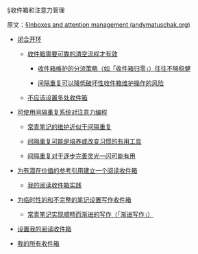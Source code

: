 §收件箱和注意力管理

原文：[§Inboxes and attention management (andymatuschak.org)](https://notes.andymatuschak.org/§Inboxes_and_attention_management)

- [闭合开环](https://notes.andymatuschak.org/z8d4eJNaKrVDGTFpqRnQUPRkexB7K6XbcffAV)

  - [收件箱需要可靠的清空流程才有效](https://notes.andymatuschak.org/z5tiFxnNKMZCnc8G9R1N51L5hknyRGmyCQx18)

    - [收件箱维护的分流策略（如「收件箱归零」）往往不够稳健](https://notes.andymatuschak.org/z8aZybuJJopS5fL7TnPou2JcmCsBUJeqirbBh)

    - [间隔重复可以降低破坏性收件箱维护操作的风险](https://notes.andymatuschak.org/z7yRMBXGc81KkUwLxefodzfnnfKXx63vXzP88)

  - [不应该设置多处收件箱](https://notes.andymatuschak.org/z7bj6MiUnFnP3GvM5QqHafy3LTaqQV56e1Mek)

- [可使用间隔重复系统对注意力编程](https://notes.andymatuschak.org/z2gqazXUkf9qyFjMQg4W3dw6yegnAJszvDywN)

  - [常青笔记的维护近似于间隔重复](https://notes.andymatuschak.org/z6yfTwYekzvBkVjeH7WBUrSAJhyGTMYDAyYW7)

  - [间隔重复可能是培养或改变习惯的有用工具](https://notes.andymatuschak.org/z249N76MhdBzDfrwMnqP6jEsTv6Z8u2kJrp8)

  - [间隔重复对于逐步完善灵光一闪可能有用](https://notes.andymatuschak.org/z7iCjRziX6V6unNWL81yc2dJicpRw2Cpp9MfQ)

- [为有潜在价值的参考引用建立一个阅读收件箱](https://notes.andymatuschak.org/z3N113rxPFreW9xUkLkUFomr2LUqfXbdCo3M)

  - [我的阅读收件箱实践](https://notes.andymatuschak.org/z61sPhxF8ZiXcDQF36W4HaYKnSxYJfZmLrkb4)

- [为临时性的和不完整的笔记设置写作收件箱](https://notes.andymatuschak.org/z5aJUJcSbxuQxzHr2YvaY4cX5TuvLQT7r27Dz)

  - [常青笔记实现顺畅而渐进的写作（「渐进写作」）](https://notes.andymatuschak.org/z6C5H4eYH2A4omfNLuUcDiKibQ1hZG2RGNZ97)

- [设置我的阅读收件箱](https://notes.andymatuschak.org/Setting_up_my_reading_inbox)

- [我的所有收件箱](https://notes.andymatuschak.org/All_my_inboxes)